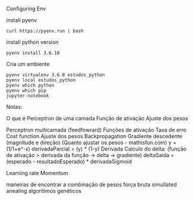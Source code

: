 Configuring Env


install pyenv

```
curl https://pyenv.run | bash

```
install python version
```
pyenv install 3.6.10
```

Cria um ambiente

```
pyenv virtualenv 3.6.0 estudos_python
pyenv local estudos_python
pyenv which python
pyenv which pip
jupyter-notebook
``` 

Notas: 

O que é
Perceptron de uma camada
Função de ativação
Ajuste dos pesos

Perceptron multicamada (feedfowrard)
Funções de ativação
Taxa de erro
Cost function
Ajuste dos pesos
Backpropagation
Gradiente descedente (magnitude e direção) (Quanto ajustar os pesos - mathisfun.com)
	y = (1/1+e^-x)
	derivadaParcial = (y) * (1-y)
Derivada
Calculo do delta:  (função de ativação > derivada da função -> delta -> gradiente)
	deltaSaida = (esperado - resultadoEsperado) * derivadaSigmoid

Learning rate
Momentum

maneiras de encontrar a combinação de pesos
força bruta
simullated anealing
algorítimos genéticos




